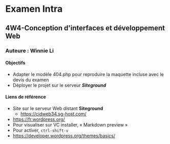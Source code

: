 # Examen Intra
## 4W4-Conception d'interfaces et développement Web
### Auteure : Winnie Li

#### Objectifs
- Adapter le modèle 404.php pour reproduire la maquette incluse avec le devis du examen
- Déployer le projet sur le serveur **_Siteground_**

#### Liens de référence
- Site sur le serveur Web distant **Siteground**
    - https://cidweb34.sg-host.com/
- https://fr.wordpress.org/
- Pour visualiser sur VC installer, « Markdown preview »
- Pour activer, `ctrl-shift-v`
- https://developer.wordpress.org/themes/basics/